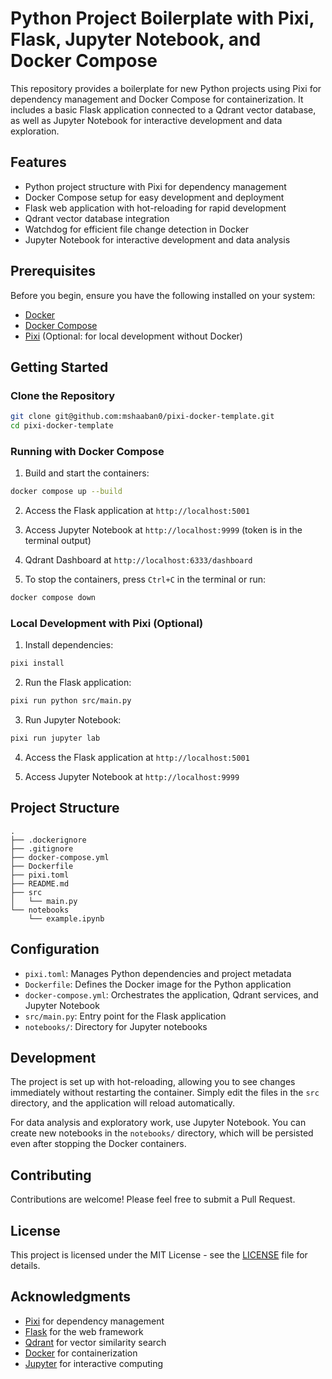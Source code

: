 # Python Project Boilerplate with Pixi, Flask, Jupyter Notebook, and Docker Compose

This repository provides a boilerplate for new Python projects using Pixi for dependency management and Docker Compose for containerization. It includes a basic Flask application connected to a Qdrant vector database, as well as Jupyter Notebook for interactive development and data exploration.

## Features

- Python project structure with Pixi for dependency management
- Docker Compose setup for easy development and deployment
- Flask web application with hot-reloading for rapid development
- Qdrant vector database integration
- Watchdog for efficient file change detection in Docker
- Jupyter Notebook for interactive development and data analysis

## Prerequisites

Before you begin, ensure you have the following installed on your system:

- [Docker](https://www.docker.com/get-started)
- [Docker Compose](https://docs.docker.com/compose/install/)
- [Pixi](https://github.com/prefix-dev/pixi) (Optional: for local development without Docker)

## Getting Started

### Clone the Repository

```bash
git clone git@github.com:mshaaban0/pixi-docker-template.git
cd pixi-docker-template
```

### Running with Docker Compose

1. Build and start the containers:

```bash
docker compose up --build
```

2. Access the Flask application at `http://localhost:5001`

3. Access Jupyter Notebook at `http://localhost:9999` (token is in the terminal output)

4. Qdrant Dashboard at `http://localhost:6333/dashboard`

5. To stop the containers, press `Ctrl+C` in the terminal or run:

```bash
docker compose down
```

### Local Development with Pixi (Optional)

1. Install dependencies:

```bash
pixi install
```

2. Run the Flask application:

```bash
pixi run python src/main.py
```

3. Run Jupyter Notebook:

```bash
pixi run jupyter lab
```

4. Access the Flask application at `http://localhost:5001`

5. Access Jupyter Notebook at `http://localhost:9999`

## Project Structure

```
.
├── .dockerignore
├── .gitignore
├── docker-compose.yml
├── Dockerfile
├── pixi.toml
├── README.md
├── src
│   └── main.py
└── notebooks
    └── example.ipynb
```

## Configuration

- `pixi.toml`: Manages Python dependencies and project metadata
- `Dockerfile`: Defines the Docker image for the Python application
- `docker-compose.yml`: Orchestrates the application, Qdrant services, and Jupyter Notebook
- `src/main.py`: Entry point for the Flask application
- `notebooks/`: Directory for Jupyter notebooks

## Development

The project is set up with hot-reloading, allowing you to see changes immediately without restarting the container. Simply edit the files in the `src` directory, and the application will reload automatically.

For data analysis and exploratory work, use Jupyter Notebook. You can create new notebooks in the `notebooks/` directory, which will be persisted even after stopping the Docker containers.

## Contributing

Contributions are welcome! Please feel free to submit a Pull Request.

## License

This project is licensed under the MIT License - see the [LICENSE](LICENSE) file for details.

## Acknowledgments

- [Pixi](https://github.com/prefix-dev/pixi) for dependency management
- [Flask](https://flask.palletsprojects.com/) for the web framework
- [Qdrant](https://qdrant.tech/) for vector similarity search
- [Docker](https://www.docker.com/) for containerization
- [Jupyter](https://jupyter.org/) for interactive computing
